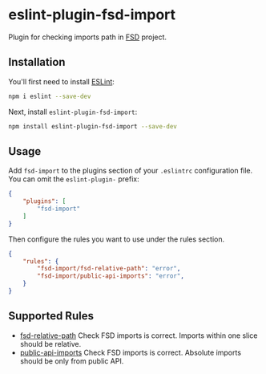 # eslint-plugin-fsd-import

Plugin for checking imports path in [FSD](https://feature-sliced.design/) project.

## Installation

You'll first need to install [ESLint](https://eslint.org/):

```sh
npm i eslint --save-dev
```

Next, install `eslint-plugin-fsd-import`:

```sh
npm install eslint-plugin-fsd-import --save-dev
```

## Usage

Add `fsd-import` to the plugins section of your `.eslintrc` configuration file. You can omit the `eslint-plugin-` prefix:

```json
{
    "plugins": [
        "fsd-import"
    ]
}
```


Then configure the rules you want to use under the rules section.

```json
{
    "rules": {
        "fsd-import/fsd-relative-path": "error",
        "fsd-import/public-api-imports": "error",
    }
}
```

## Supported Rules

* [fsd-relative-path](https://github.com/vgratsilev/eslint-plugin-fsd-import/blob/main/docs/rules/fsd-relative-path.md)
Check FSD imports is correct. Imports within one slice should be relative.
* [public-api-imports](https://github.com/vgratsilev/eslint-plugin-fsd-import/blob/main/docs/rules/public-api-imports.md)
Check FSD imports is correct. Absolute imports should be only from public API.


